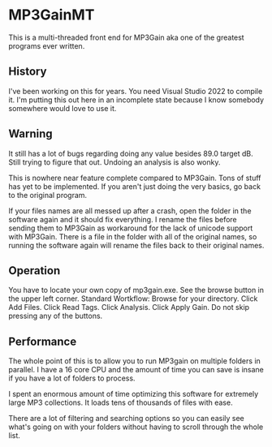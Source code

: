 # MP3GainMT

This is a multi-threaded front end for MP3Gain aka one of the greatest programs ever written.

## History
I've been working on this for years. You need Visual Studio 2022 to compile it. I'm putting this out here in an incomplete state because I know somebody somewhere would love to use it.

## Warning
It still has a lot of bugs regarding doing any value besides 89.0 target dB. Still trying to figure that out. Undoing an analysis is also wonky.

This is nowhere near feature complete compared to MP3Gain. Tons of stuff has yet to be implemented. If you aren't just doing the very basics, go back to the original program.

If your files names are all messed up after a crash, open the folder in the software again and it should fix everything. I rename the files before sending them to MP3Gain as workaround for the lack of unicode support with MP3Gain. There is a file in the folder with all of the original names, so running the software again will rename the files back to their original names.

## Operation
You have to locate your own copy of mp3gain.exe. See the browse button in the upper left corner.
Standard Wortkflow: Browse for your directory. Click Add Files. Click Read Tags. Click Analysis. Click Apply Gain. Do not skip pressing any of the buttons.

## Performance
The whole point of this is to allow you to run MP3gain on multiple folders in parallel.  I have a 16 core CPU and the amount of time you can save is insane if you have a lot of folders to process.

I spent an enormous amount of time optimizing this software for extremely large MP3 collections.  It loads tens of thousands of files with ease.

There are a lot of filtering and searching options so you can easily see what's going on with your folders without having to scroll through the whole list.
